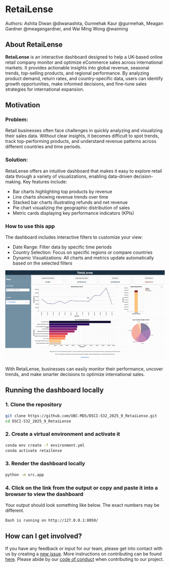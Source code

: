 # RetaiLense

Authors: Ashita Diwan @diwanashita, Gurmehak Kaur @gurmehak, Meagan
Gardner @meagangardner, and Wai Ming Wong @waiming

## About RetaiLense

**RetaiLense** is an interactive dashboard designed to help a UK-based
online retail company monitor and optimize eCommerce sales across
international markets. It provides actionable insights into global
revenue, seasonal trends, top-selling products, and regional
performance. By analyzing product demand, return rates, and
country-specific data, users can identify growth opportunities, make
informed decisions, and fine-tune sales strategies for international
expansion.

## Motivation

### Problem:

Retail businesses often face challenges in quickly analyzing and
visualizing their sales data. Without clear insights, it becomes
difficult to spot trends, track top-performing products, and understand
revenue patterns across different countries and time periods.

### Solution:

RetaiLense offers an intuitive dashboard that makes it easy to explore
retail data through a variety of visualizations, enabling data-driven
decision-making. Key features include:

-   Bar charts highlighting top products by revenue
-   Line charts showing revenue trends over time
-   Stacked bar charts illustrating refunds and net revenue
-   Pie chart visualizing the geographic distribution of sales
-   Metric cards displaying key performance indicators (KPIs)

### How to use this app

The dashboard includes interactive filters to customize your view:

-   Date Range: Filter data by specific time periods
-   Country Selection: Focus on specific regions or compare countries
-   Dynamic Visualizations: All charts and metrics update automatically
    based on the selected filters

![gif](./img/demo.gif)

With RetaiLense, businesses can easily monitor their performance,
uncover trends, and make smarter decisions to optimize international
sales.

## Running the dashboard locally

### 1. Clone the repository

``` bash
git clone https://github.com/UBC-MDS/DSCI-532_2025_9_RetaiLense.git
cd DSCI-532_2025_9_RetaiLense
```

### 2. Create a virtual environment and activate it

``` bash
conda env create -f environment.yml
conda activate retailense
```

### 3. Render the dashboard locally

``` bash
python -m src.app
```

### 4. Click on the link from the output or copy and paste it into a browser to view the dashboard

Your output should look something like below. The exact numbers may be
different.

``` bash
Dash is running on http://127.0.0.1:8050/
```

## How can I get involved?

If you have any feedback or input for our team, please get into contact
with us by creating a [new
issue](https://github.com/UBC-MDS/DSCI-532_2025_9_RetaiLense/issues/new).
More instructions on contributing can be found
[here](https://github.com/UBC-MDS/DSCI-532_2025_9_RetaiLense/blob/main/CONTRIBUTING.md).
Please abide by our [code of
conduct](https://github.com/UBC-MDS/DSCI-532_2025_9_RetaiLense/blob/main/CODE_OF_CONDUCT.md)
when contributing to our project.
